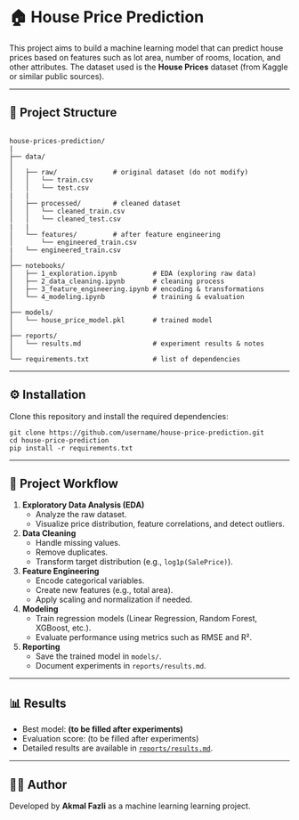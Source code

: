 
# 🏠 House Price Prediction

This project aims to build a machine learning model that can predict house prices based on features such as lot area, number of rooms, location, and other attributes. The dataset used is the **House Prices** dataset (from Kaggle or similar public sources).

---



## 📂 Project Structure

<pre class="overflow-visible!" data-start="404" data-end="1207"><div class="contain-inline-size rounded-2xl relative bg-token-sidebar-surface-primary"><div class="sticky top-9"><div class="absolute end-0 bottom-0 flex h-9 items-center pe-2"><div class="bg-token-bg-elevated-secondary text-token-text-secondary flex items-center gap-4 rounded-sm px-2 font-sans text-xs"></div></div></div><div class="overflow-y-auto p-4" dir="ltr"><code class="whitespace-pre!"><span><span>
house-prices-prediction/
|
├── data/   
│
│   ├── raw/              </span><span># original dataset (do not modify)</span><span>
│   │   └── train.csv
│   │	└── test.csv
|   |
│   ├── processed/        </span><span># cleaned dataset</span><span>
│   │   └── cleaned_train.csv
│   │	└── cleaned_test.csv
|   |
│   └── features/         </span><span># after feature engineering</span><span>
│       └── engineered_train.csv
|	└── engineered_train.csv
│
├── notebooks/  
│   ├── 1_exploration.ipynb         </span><span># EDA (exploring raw data)</span><span>
│   ├── 2_data_cleaning.ipynb       </span><span># cleaning process</span><span>
│   ├── 3_feature_engineering.ipynb </span><span># encoding & transformations</span><span>
│   └── 4_modeling.ipynb            </span><span># training & evaluation</span><span>
│
├── models/   
│   └── house_price_model.pkl       </span><span># trained model</span><span>
│
├── reports/  
│   └── results.md                  </span><span># experiment results & notes</span><span>
│
└── requirements.txt                </span><span># list of dependencies</span><span>
</span></span></code></div></div></pre>

---



## ⚙️ Installation

Clone this repository and install the required dependencies:

<pre class="overflow-visible!" data-start="1297" data-end="1431"><div class="contain-inline-size rounded-2xl relative bg-token-sidebar-surface-primary"><div class="sticky top-9"><div class="absolute end-0 bottom-0 flex h-9 items-center pe-2"><div class="bg-token-bg-elevated-secondary text-token-text-secondary flex items-center gap-4 rounded-sm px-2 font-sans text-xs"></div></div></div><div class="overflow-y-auto p-4" dir="ltr"><code class="whitespace-pre! language-bash"><span><span>git </span><span>clone</span><span> https://github.com/username/house-price-prediction.git
</span><span>cd</span><span> house-price-prediction
pip install -r requirements.txt</span></span></code></div></div></pre>

---



## 📝 Project Workflow

1. **Exploratory Data Analysis (EDA)**
   * Analyze the raw dataset.
   * Visualize price distribution, feature correlations, and detect outliers.
2. **Data Cleaning**
   * Handle missing values.
   * Remove duplicates.
   * Transform target distribution (e.g., `log1p(SalePrice)`).
3. **Feature Engineering**
   * Encode categorical variables.
   * Create new features (e.g., total area).
   * Apply scaling and normalization if needed.
4. **Modeling**
   * Train regression models (Linear Regression, Random Forest, XGBoost, etc.).
   * Evaluate performance using metrics such as RMSE and R².
5. **Reporting**
   * Save the trained model in `models/`.
   * Document experiments in `reports/results.md`.

---



## 📊 Results

* Best model: **(to be filled after experiments)**
* Evaluation score: (to be filled after experiments)
* Detailed results are available in [`reports/results.md`]().

---



## 👨‍💻 Author

Developed by **Akmal Fazli** as a machine learning learning project.
